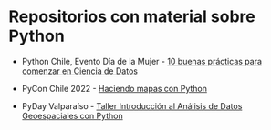 # Repositorios con material sobre Python

- Python Chile, Evento Día de la Mujer - [10 buenas prácticas para comenzar en Ciencia de Datos](https://sporella.github.io/10_buenas_practicas_ds/#/title-slide)

- PyCon Chile 2022 - [Haciendo mapas con Python](https://github.com/sporella/mapas_con_python)

- PyDay Valparaíso - [Taller Introducción al Análisis de Datos Geoespaciales con Python](https://github.com/sporella/datos_geoespaciales_python)
